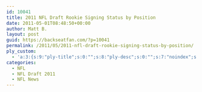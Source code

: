 ```yaml
---
id: 10041
title: 2011 NFL Draft Rookie Signing Status by Position
date: 2011-05-01T08:48:50+00:00
author: Matt B.
layout: post
guid: https://backseatfan.com/?p=10041
permalink: /2011/05/2011-nfl-draft-rookie-signing-status-by-position/
ply_custom:
  - 'a:3:{s:9:"ply-title";s:0:"";s:8:"ply-desc";s:0:"";s:7:"noindex";s:0:"";}'
categories:
  - NFL
  - NFL Draft 2011
  - NFL News
---
```


<div class="entry">
</div>
